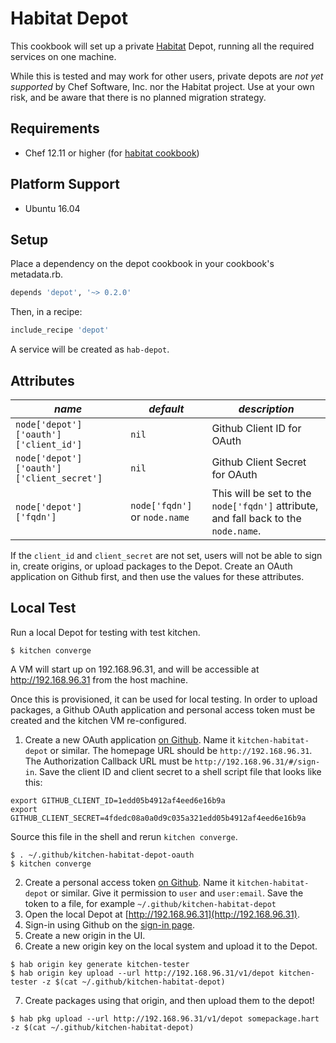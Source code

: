Habitat Depot
=============

This cookbook will set up a private [Habitat](http://habitat.sh) Depot, running all the required services on one machine.

While this is tested and may work for other users, private depots are *not yet supported* by Chef Software, Inc. nor the Habitat project. Use at your own risk, and be aware that there is no planned migration strategy.

## Requirements

- Chef 12.11 or higher (for [habitat cookbook](https://supermarket.chef.io/cookbooks/habitat))

## Platform Support

- Ubuntu 16.04

## Setup

Place a dependency on the depot cookbook in your cookbook's metadata.rb.

```ruby
depends 'depot', '~> 0.2.0'
```

Then, in a recipe:

```ruby
include_recipe 'depot'
```

A service will be created as `hab-depot`.

## Attributes

|*name*|*default*|*description*|
|------|---------|-------------|
|`node['depot']['oauth']['client_id']`|`nil`| Github Client ID for OAuth |
|`node['depot']['oauth']['client_secret']`|`nil`| Github Client Secret for OAuth |
|`node['depot']['fqdn']`|`node['fqdn']` or `node.name`|This will be set to the `node['fqdn']` attribute, and fall back to the `node.name`. |

If the `client_id` and `client_secret` are not set, users will not be able to sign in, create origins, or upload packages to the Depot. Create an OAuth application on Github first, and then use the values for these attributes.

## Local Test

Run a local Depot for testing with test kitchen.

    $ kitchen converge

A VM will start up on 192.168.96.31, and will be accessible at http://192.168.96.31 from the host machine.

Once this is provisioned, it can be used for local testing. In order to upload packages, a Github OAuth application and personal access token must be created and the kitchen VM re-configured.

1. Create a new OAuth application [on Github](https://github.com/settings/applications/new). Name it `kitchen-habitat-depot` or similar. The homepage URL should be `http://192.168.96.31`. The Authorization Callback URL must be `http://192.168.96.31/#/sign-in`. Save the client ID and client secret to a shell script file that looks like this:
```
export GITHUB_CLIENT_ID=1edd05b4912af4eed6e16b9a
export GITHUB_CLIENT_SECRET=4fdedc08a0a0d9c035a321edd05b4912af4eed6e16b9a
```
Source this file in the shell and rerun `kitchen converge`.
```
$ . ~/.github/kitchen-habitat-depot-oauth
$ kitchen converge
```
2. Create a personal access token [on Github](https://github.com/settings/tokens/new). Name it `kitchen-habitat-depot` or similar. Give it permission to `user` and `user:email`. Save the token to a file, for example `~/.github/kitchen-habitat-depot`
3. Open the local Depot at [http://192.168.96.31](http://192.168.96.31).
4. Sign-in using Github on the [sign-in page](http://192.168.96.31/#/sign-in).
5. Create a new origin in the UI.
6. Create a new origin key on the local system and upload it to the Depot.
```
$ hab origin key generate kitchen-tester
$ hab origin key upload --url http://192.168.96.31/v1/depot kitchen-tester -z $(cat ~/.github/kitchen-habitat-depot)
```
7. Create packages using that origin, and then upload them to the depot!
```
$ hab pkg upload --url http://192.168.96.31/v1/depot somepackage.hart -z $(cat ~/.github/kitchen-habitat-depot)
```
